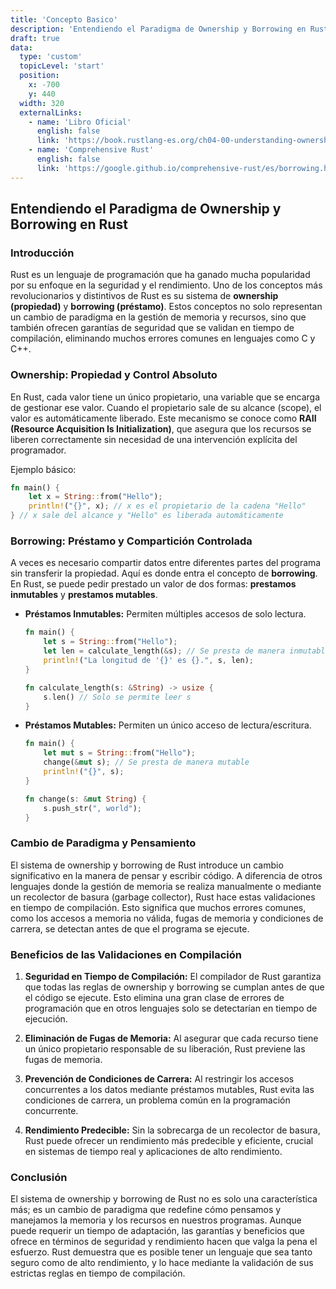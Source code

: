 ```yaml
---
title: 'Concepto Basico'
description: 'Entendiendo el Paradigma de Ownership y Borrowing en Rust'
draft: true
data:
  type: 'custom'
  topicLevel: 'start'
  position:
    x: -700
    y: 440
  width: 320
  externalLinks:
    - name: 'Libro Oficial'
      english: false
      link: 'https://book.rustlang-es.org/ch04-00-understanding-ownership'
    - name: 'Comprehensive Rust'
      english: false
      link: 'https://google.github.io/comprehensive-rust/es/borrowing.html'
---
```

## Entendiendo el Paradigma de Ownership y Borrowing en Rust

### Introducción

Rust es un lenguaje de programación que ha ganado mucha popularidad por su enfoque en la seguridad y el rendimiento. Uno de los conceptos más revolucionarios y distintivos de Rust es su sistema de **ownership (propiedad)** y **borrowing (préstamo)**. Estos conceptos no solo representan un cambio de paradigma en la gestión de memoria y recursos, sino que también ofrecen garantías de seguridad que se validan en tiempo de compilación, eliminando muchos errores comunes en lenguajes como C y C++.

### Ownership: Propiedad y Control Absoluto

En Rust, cada valor tiene un único propietario, una variable que se encarga de gestionar ese valor. Cuando el propietario sale de su alcance (scope), el valor es automáticamente liberado. Este mecanismo se conoce como **RAII (Resource Acquisition Is Initialization)**, que asegura que los recursos se liberen correctamente sin necesidad de una intervención explícita del programador.

Ejemplo básico:
```rust
fn main() {
    let x = String::from("Hello");
    println!("{}", x); // x es el propietario de la cadena "Hello"
} // x sale del alcance y "Hello" es liberada automáticamente
```

### Borrowing: Préstamo y Compartición Controlada

A veces es necesario compartir datos entre diferentes partes del programa sin transferir la propiedad. Aquí es donde entra el concepto de **borrowing**. En Rust, se puede pedir prestado un valor de dos formas: **prestamos inmutables** y **prestamos mutables**.

- **Préstamos Inmutables:** Permiten múltiples accesos de solo lectura.
  ```rust
  fn main() {
      let s = String::from("Hello");
      let len = calculate_length(&s); // Se presta de manera inmutable
      println!("La longitud de '{}' es {}.", s, len);
  }

  fn calculate_length(s: &String) -> usize {
      s.len() // Solo se permite leer s
  }
  ```

- **Préstamos Mutables:** Permiten un único acceso de lectura/escritura.
  ```rust
  fn main() {
      let mut s = String::from("Hello");
      change(&mut s); // Se presta de manera mutable
      println!("{}", s);
  }

  fn change(s: &mut String) {
      s.push_str(", world");
  }
  ```

### Cambio de Paradigma y Pensamiento

El sistema de ownership y borrowing de Rust introduce un cambio significativo en la manera de pensar y escribir código. A diferencia de otros lenguajes donde la gestión de memoria se realiza manualmente o mediante un recolector de basura (garbage collector), Rust hace estas validaciones en tiempo de compilación. Esto significa que muchos errores comunes, como los accesos a memoria no válida, fugas de memoria y condiciones de carrera, se detectan antes de que el programa se ejecute.

### Beneficios de las Validaciones en Compilación

1. **Seguridad en Tiempo de Compilación:** El compilador de Rust garantiza que todas las reglas de ownership y borrowing se cumplan antes de que el código se ejecute. Esto elimina una gran clase de errores de programación que en otros lenguajes solo se detectarían en tiempo de ejecución.

2. **Eliminación de Fugas de Memoria:** Al asegurar que cada recurso tiene un único propietario responsable de su liberación, Rust previene las fugas de memoria.

3. **Prevención de Condiciones de Carrera:** Al restringir los accesos concurrentes a los datos mediante préstamos mutables, Rust evita las condiciones de carrera, un problema común en la programación concurrente.

4. **Rendimiento Predecible:** Sin la sobrecarga de un recolector de basura, Rust puede ofrecer un rendimiento más predecible y eficiente, crucial en sistemas de tiempo real y aplicaciones de alto rendimiento.

### Conclusión

El sistema de ownership y borrowing de Rust no es solo una característica más; es un cambio de paradigma que redefine cómo pensamos y manejamos la memoria y los recursos en nuestros programas. Aunque puede requerir un tiempo de adaptación, las garantías y beneficios que ofrece en términos de seguridad y rendimiento hacen que valga la pena el esfuerzo. Rust demuestra que es posible tener un lenguaje que sea tanto seguro como de alto rendimiento, y lo hace mediante la validación de sus estrictas reglas en tiempo de compilación.
